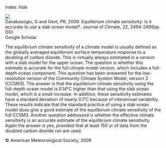 index: hide

<div class="Citation">
    <div class="Citation-thumb CitationThumb-linked"  data-href="https://doi.org/10.1175/2008jcli2596.1">
      <img src="https://static.claimspace.cloud/climate-study-static/refs/thumbs/12/Danabasoglu_and_Gent_2009-thumb.png" />
    </div>

  <div class="Citation-body">
    <div class="Citation-text">Danabasoglu, G and Gent, PR, 2009: Equilibrium climate sensitivity: Is it accurate to use a slab ocean model?. <span class="Article-journal">Journal of Climate, </span><span class="Article-volume">22, </span>2494-2499pp.</div>
    <div class="Citation-links">
      <div class="CitationLink" data-href="https://doi.org/10.1175/2008jcli2596.1">
        <div class="CitationLink-icon CitationLink-Doi"></div>
        <div class="CitationLink-text">DOI</div>
      </div>
      <div class="CitationLink" data-href="https://scholar.google.com/scholar?q=10.1175/2008jcli2596.1">
        <div class="CitationLink-icon CitationLink-Scholar"></div>
        <div class="CitationLink-text">Google Scholar</div>
      </div>
    </div>
  </div>
</div>

The equilibrium climate sensitivity of a climate model is usually defined as the globally averaged equilibrium surface temperature response to a doubling of carbon dioxide. This is virtually always estimated in a version with a slab model for the upper ocean. The question is whether this estimate is accurate for the full climate model version, which includes a full-depth ocean component. This question has been answered for the low-resolution version of the Community Climate System Model, version 3 (CCSM3). The answer is that the equilibrium climate sensitivity using the full-depth ocean model is 0.14°C higher than that using the slab ocean model, which is a small increase. In addition, these sensitivity estimates have a standard deviation of nearly 0.1°C because of interannual variability. These results indicate that the standard practice of using a slab ocean model does give a good estimate of the equilibrium climate sensitivity of the full CCSM3. Another question addressed is whether the effective climate sensitivity is an accurate estimate of the equilibrium climate sensitivity. Again the answer is yes, provided that at least 150 yr of data from the doubled carbon dioxide run are used.

<div class="Citation-copy">
&copy; American Meteorological Society, 2009
</div>